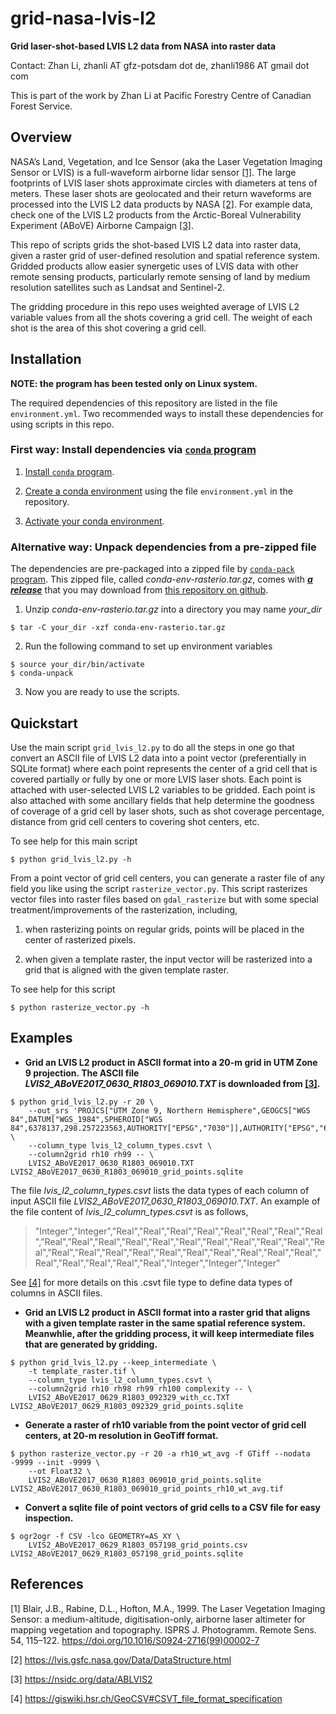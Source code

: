 # grid-nasa-lvis-l2
**Grid laser-shot-based LVIS L2 data from NASA into raster data**

Contact: Zhan Li, zhanli AT gfz-potsdam dot de, zhanli1986 AT gmail dot com

This is part of the work by Zhan Li at Pacific Forestry Centre of Canadian
Forest Service. 

## Overview
NASA’s Land, Vegetation, and Ice Sensor (aka the Laser Vegetation Imaging
Sensor or LVIS) is a full-waveform airborne lidar sensor [[1]](#1). The large
footprints of LVIS laser shots approximate circles with diameters at tens of
meters. These laser shots are geolocated and their return waveforms are
processed into the LVIS L2 data products by NASA [[2]](#2). For example data,
check one of the LVIS L2 products from the Arctic-Boreal Vulnerability
Experiment (ABoVE) Airborne Campaign [[3]](#3). 

This repo of scripts grids the shot-based LVIS L2 data into raster data, given
a raster grid of user-defined resolution and spatial reference system. Gridded
products allow easier synergetic uses of LVIS data with other remote sensing
products, particularly remote sensing of land by medium resolution satellites
such as Landsat and Sentinel-2.

The gridding procedure in this repo uses weighted average of LVIS L2 variable
values from all the shots covering a grid cell. The weight of each shot is the
area of this shot covering a grid cell.

## Installation
__NOTE: the program has been tested only on Linux system.__

The required dependencies of this repository are listed in the file
`environment.yml`. Two recommended ways to install these dependencies for using
scripts in this repo. 

### First way: Install dependencies via [`conda` program](https://docs.conda.io/projects/conda/en/latest/index.html)
1. [Install `conda` program](https://docs.conda.io/projects/conda/en/latest/user-guide/install/index.html).

2. [Create a conda environment](https://docs.conda.io/projects/conda/en/latest/user-guide/tasks/manage-environments.html#creating-an-environment-from-an-environment-yml-file)
   using the file `environment.yml` in the repository. 

3. [Activate your conda environment](https://docs.conda.io/projects/conda/en/latest/user-guide/tasks/manage-environments.html#activating-an-environment).

### Alternative way: Unpack dependencies from a pre-zipped file
The dependencies are pre-packaged into a zipped file by [`conda-pack`
program](https://conda.github.io/conda-pack/). This zipped file, called
*conda-env-rasterio.tar.gz*, comes with [__*a
release*__](https://github.com/zhanlilz/grid-nasa-lvis-l2/releases) that you
may download from [this repository on github](https://github.com/zhanlilz/grid-nasa-lvis-l2). 

1. Unzip *conda-env-rasterio.tar.gz* into a directory you may name *your_dir*
```
$ tar -C your_dir -xzf conda-env-rasterio.tar.gz
```

2. Run the following command to set up environment variables
```
$ source your_dir/bin/activate
$ conda-unpack
```

3. Now you are ready to use the scripts.

## Quickstart
Use the main script `grid_lvis_l2.py` to do all the steps in one go that
convert an ASCII file of LVIS L2 data into a point vector (preferentially in
SQLite format) where each point represents the center of a grid cell that is
covered partially or fully by one or more LVIS laser shots. Each point is
attached with user-selected LVIS L2 variables to be gridded. Each point is also
attached with some ancillary fields that help determine the goodness of
coverage of a grid cell by laser shots, such as shot coverage percentage,
distance from grid cell centers to covering shot centers, etc.

To see help for this main script

``` 
$ python grid_lvis_l2.py -h 
```

From a point vector of grid cell centers, you can generate a raster file of any
field you like using the script `rasterize_vector.py`. This script rasterizes
vector files into raster files based on `gdal_rasterize` but with some special
treatment/improvements of the rasterization, including, 

1. when rasterizing points on regular grids, points will be placed in the
   center of rasterized pixels.

2. when given a template raster, the input vector will be rasterized into a
   grid that is aligned with the given template raster.

To see help for this script
```
$ python rasterize_vector.py -h
```

## Examples
* **Grid an LVIS L2 product in ASCII format into a 20-m grid in UTM Zone 9
  projection. The ASCII file *LVIS2_ABoVE2017_0630_R1803_069010.TXT* is
downloaded from [[3]](#3).**

```
$ python grid_lvis_l2.py -r 20 \
	--out_srs 'PROJCS["UTM Zone 9, Northern Hemisphere",GEOGCS["WGS 84",DATUM["WGS_1984",SPHEROID["WGS 84",6378137,298.257223563,AUTHORITY["EPSG","7030"]],AUTHORITY["EPSG","6326"]],PRIMEM["Greenwich",0,AUTHORITY["EPSG","8901"]],UNIT["degree",0.0174532925199433,AUTHORITY["EPSG","9122"]],AUTHORITY["EPSG","4326"]],PROJECTION["Transverse_Mercator"],PARAMETER["latitude_of_origin",0],PARAMETER["central_meridian",-129],PARAMETER["scale_factor",0.9996],PARAMETER["false_easting",500000],PARAMETER["false_northing",0],UNIT["Meter",1]]' \
	--column_type lvis_l2_column_types.csvt \
	--column2grid rh10 rh99 -- \
	LVIS2_ABoVE2017_0630_R1803_069010.TXT LVIS2_ABoVE2017_0630_R1803_069010_grid_points.sqlite
```

The file *lvis_l2_column_types.csvt* lists the data types of each column of input ASCII file *LVIS2_ABoVE2017_0630_R1803_069010.TXT*. An example of the file content of *lvis_l2_column_types.csvt* is as follows, 

> "Integer","Integer","Real","Real","Real","Real","Real","Real","Real","Real","Real","Real","Real","Real","Real","Real","Real","Real","Real","Real","Real","Real","Real","Real","Real","Real","Real","Real","Real","Real","Real","Real","Real","Real","Real","Real","Integer","Integer","Integer"

See [[4]](#4) for more details on this .csvt file type to define data types of columns in ASCII files.

* **Grid an LVIS L2 product in ASCII format into a raster grid that aligns with
  a given template raster in the same spatial reference system. Meanwhlie,
after the gridding process, it will keep intermediate files that are generated
by gridding.** 


```
$ python grid_lvis_l2.py --keep_intermediate \
	-t template_raster.tif \
	--column_type lvis_l2_column_types.csvt \
	--column2grid rh10 rh98 rh99 rh100 complexity -- \
	LVIS2_ABoVE2017_0629_R1803_092329_with_cc.TXT LVIS2_ABoVE2017_0629_R1803_092329_grid_points.sqlite
```

* **Generate a raster of rh10 variable from the point vector of grid cell
  centers, at 20-m resolution in GeoTiff format.**

```
$ python rasterize_vector.py -r 20 -a rh10_wt_avg -f GTiff --nodata -9999 --init -9999 \
	--ot Float32 \
	LVIS2_ABoVE2017_0630_R1803_069010_grid_points.sqlite LVIS2_ABoVE2017_0630_R1803_069010_grid_points_rh10_wt_avg.tif
```

* **Convert a sqlite file of point vectors of grid cells to a CSV file for
easy inspection.**

```
$ ogr2ogr -f CSV -lco GEOMETRY=AS_XY \
	LVIS2_ABoVE2017_0629_R1803_057198_grid_points.csv LVIS2_ABoVE2017_0629_R1803_057198_grid_points.sqlite
```

## References
<a id="1">[1]</a> Blair, J.B., Rabine, D.L., Hofton, M.A., 1999. The Laser Vegetation Imaging Sensor: a medium-altitude, digitisation-only, airborne laser altimeter for mapping vegetation and topography. ISPRS J. Photogramm. Remote Sens. 54, 115–122. https://doi.org/10.1016/S0924-2716(99)00002-7

<a id="2">[2]</a> https://lvis.gsfc.nasa.gov/Data/DataStructure.html

<a id="3">[3]</a> https://nsidc.org/data/ABLVIS2

<a id="4">[4]</a> https://giswiki.hsr.ch/GeoCSV#CSVT_file_format_specification
